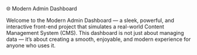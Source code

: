 🌐 Modern Admin Dashboard

Welcome to the Modern Admin Dashboard — a sleek, powerful, and interactive front-end project that simulates a real-world Content Management System (CMS).
This dashboard is not just about managing data — it’s about creating a smooth, enjoyable, and modern experience for anyone who uses it.
